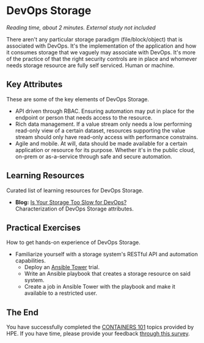 # DevOps Storage
*Reading time, about 2 minutes. External study not included*

There aren't any particular storage paradigm (file/block/object) that is associated with DevOps. It's the implementation of the application and how it consumes storage that we vaguely may associate with DevOps. It's more of the practice of that the right security controls are in place and whomever needs storage resource are fully self serviced. Human or machine.

## Key Attributes
These are some of the key elements of DevOps Storage.

- API driven through RBAC. Ensuring automation may put in place for the endpoint or person that needs access to the resource.
- Rich data management. If a value stream only needs a low performing read-only view of a certain dataset, resources supporting the value stream should only have read-only access with performance constrains.
- Agile and mobile. At will, data should be made available for a certain application or resource for its purpose. Whether it's in the public cloud, on-prem or as-a-service through safe and secure automation.

## Learning Resources
Curated list of learning resources for DevOps Storage.

- **Blog:** [Is Your Storage Too Slow for DevOps?](https://devops.com/is-your-storage-too-slow-for-devops/)<br />
  Characterization of DevOps Storage attributes.

## Practical Exercises
How to get hands-on experience of DevOps Storage.

- Familiarize yourself with a storage system's RESTful API and automation capabilities.
  - Deploy an [Ansible Tower](https://www.ansible.com/products/tower/trial) trial.
  - Write an Ansible playbook that creates a storage resource on said system.
  - Create a job in Ansible Tower with the playbook and make it available to a restricted user.

## The End
You have successfully completed the [CONTAINERS 101](README.md) topics provided by HPE. If you have time, please provide your feedback [through this survey](https://www.surveymonkey.com/r/CZZX63T).
